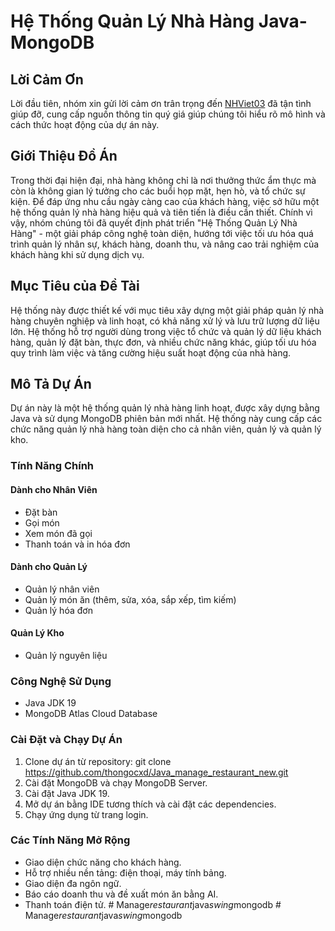 # Hệ Thống Quản Lý Nhà Hàng Java-MongoDB

## Lời Cảm Ơn
Lời đầu tiên, nhóm xin gửi lời cảm ơn trân trọng đến [NHViet03](https://github.com/NHViet03/Java_Project_RestaurantMS) đã tận tình giúp đỡ, cung cấp nguồn thông tin quý giá giúp chúng tôi hiểu rõ mô hình và cách thức hoạt động của dự án này.

## Giới Thiệu Đồ Án
Trong thời đại hiện đại, nhà hàng không chỉ là nơi thưởng thức ẩm thực mà còn là không gian lý tưởng cho các buổi họp mặt, hẹn hò, và tổ chức sự kiện. Để đáp ứng nhu cầu ngày càng cao của khách hàng, việc sở hữu một hệ thống quản lý nhà hàng hiệu quả và tiên tiến là điều cần thiết. Chính vì vậy, nhóm chúng tôi đã quyết định phát triển "Hệ Thống Quản Lý Nhà Hàng" - một giải pháp công nghệ toàn diện, hướng tới việc tối ưu hóa quá trình quản lý nhân sự, khách hàng, doanh thu, và nâng cao trải nghiệm của khách hàng khi sử dụng dịch vụ.

## Mục Tiêu của Đề Tài
Hệ thống này được thiết kế với mục tiêu xây dựng một giải pháp quản lý nhà hàng chuyên nghiệp và linh hoạt, có khả năng xử lý và lưu trữ lượng dữ liệu lớn. Hệ thống hỗ trợ người dùng trong việc tổ chức và quản lý dữ liệu khách hàng, quản lý đặt bàn, thực đơn, và nhiều chức năng khác, giúp tối ưu hóa quy trình làm việc và tăng cường hiệu suất hoạt động của nhà hàng.

## Mô Tả Dự Án
Dự án này là một hệ thống quản lý nhà hàng linh hoạt, được xây dựng bằng Java và sử dụng MongoDB phiên bản mới nhất. Hệ thống này cung cấp các chức năng quản lý nhà hàng toàn diện cho cả nhân viên, quản lý và quản lý kho.

### Tính Năng Chính
#### Dành cho Nhân Viên
- Đặt bàn
- Gọi món
- Xem món đã gọi
- Thanh toán và in hóa đơn

#### Dành cho Quản Lý
- Quản lý nhân viên
- Quản lý món ăn (thêm, sửa, xóa, sắp xếp, tìm kiếm)
- Quản lý hóa đơn

#### Quản Lý Kho
- Quản lý nguyên liệu

### Công Nghệ Sử Dụng
- Java JDK 19
- MongoDB Atlas Cloud Database

### Cài Đặt và Chạy Dự Án
1. Clone dự án từ repository:
git clone https://github.com/thongocxd/Java_manage_restaurant_new.git
2. Cài đặt MongoDB và chạy MongoDB Server.
3. Cài đặt Java JDK 19.
4. Mở dự án bằng IDE tương thích và cài đặt các dependencies.
5. Chạy ứng dụng từ trang login.

### Các Tính Năng Mở Rộng
- Giao diện chức năng cho khách hàng.
- Hỗ trợ nhiều nền tảng: điện thoại, máy tính bảng.
- Giao diện đa ngôn ngữ.
- Báo cáo doanh thu và đề xuất món ăn bằng AI.
- Thanh toán điện tử.
#   M a n a g e _ r e s t a u r a n t _ j a v a _ s w i n g _ m o n g o d b  
 #   M a n a g e _ r e s t a u r a n t _ j a v a _ s w i n g _ m o n g o d b  
 